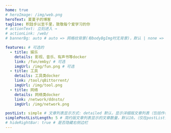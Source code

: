 ```yaml
---
home: true
# heroImage: /img/web.png
heroText: 夏夏子的博客
tagline: 积跬步以至千里，致敬每个爱学习的你
# actionText: 立刻进入 →
# actionLink: /web/
# bannerBg: auto # auto => 网格纹背景(有bodyBgImg时无背景)，默认 | none => 无 | '大图地址' | background: 自定义背景样式       提示：如发现文本颜色不适应你的背景时可以到palette.styl修改$bannerTextColor变量

features: # 可选的
  - title: 娱乐
    details: 影视、音乐、有声书等docker
    link: /fun/emby/ # 可选
    imgUrl: /img/fun.png # 可选
  - title: 工具
    details: 工具类docker
    link: /tool/qBittorrent/
    imgUrl: /img/tool.png
  - title: 网络
    details: 网络类docker
    link: /network/ddnsto/
    imgUrl: /img/network.png

postList: simple # 文章列表显示方式: detailed 默认，显示详细版文章列表（包括作者、分类、标签、摘要、分页等）| simple => 显示简约版文章列表（仅标题和日期）| none 不显示文章列表
simplePostListLength: 5 # 简约版文章列表显示的文章数量，默认10。（仅在postList设置为simple时生效）
# hideRightBar: true # 是否隐藏右侧边栏
---
```

